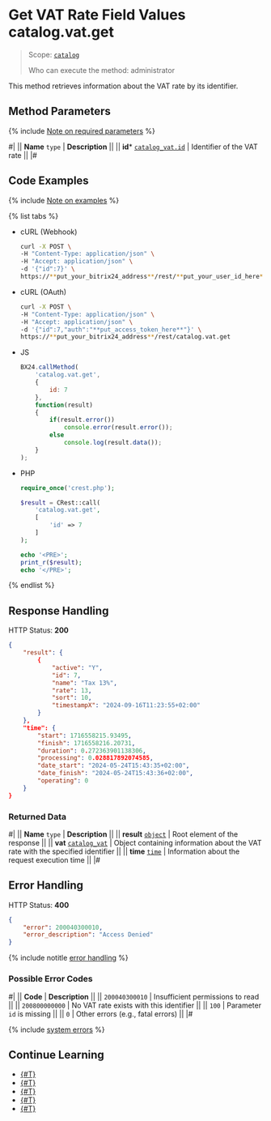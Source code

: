 # Get VAT Rate Field Values catalog.vat.get

> Scope: [`catalog`](../../scopes/permissions.md)
>
> Who can execute the method: administrator

This method retrieves information about the VAT rate by its identifier.

## Method Parameters

{% include [Note on required parameters](../../../_includes/required.md) %}

#|
|| **Name**
`type` | **Description** ||
|| **id***
[`catalog_vat.id`](../data-types.md#catalog_vat) | Identifier of the VAT rate ||
|#

## Code Examples

{% include [Note on examples](../../../_includes/examples.md) %}

{% list tabs %}

- cURL (Webhook)

    ```bash
    curl -X POST \
    -H "Content-Type: application/json" \
    -H "Accept: application/json" \
    -d '{"id":7}' \
    https://**put_your_bitrix24_address**/rest/**put_your_user_id_here**/**put_your_webhook_here**/catalog.vat.get
    ```

- cURL (OAuth)

    ```bash
    curl -X POST \
    -H "Content-Type: application/json" \
    -H "Accept: application/json" \
    -d '{"id":7,"auth":"**put_access_token_here**"}' \
    https://**put_your_bitrix24_address**/rest/catalog.vat.get
    ```

- JS

    ```js
    BX24.callMethod(
        'catalog.vat.get',
        {
            id: 7
        },
        function(result)
        {
            if(result.error())
                console.error(result.error());
            else
                console.log(result.data());
        }
    );
    ```

- PHP

    ```php
    require_once('crest.php');

    $result = CRest::call(
        'catalog.vat.get',
        [
            'id' => 7
        ]
    );

    echo '<PRE>';
    print_r($result);
    echo '</PRE>';
    ```

{% endlist %}

## Response Handling

HTTP Status: **200**

```json
{
    "result": {
        {
            "active": "Y",
            "id": 7,
            "name": "Tax 13%",
            "rate": 13,
            "sort": 10,
            "timestampX": "2024-09-16T11:23:55+02:00"
        }
    },
    "time": {
        "start": 1716558215.93495,
        "finish": 1716558216.20731,
        "duration": 0.272363901138306,
        "processing": 0.028817892074585,
        "date_start": "2024-05-24T15:43:35+02:00",
        "date_finish": "2024-05-24T15:43:36+02:00",
        "operating": 0
    }
}
```

### Returned Data

#|
|| **Name**
`type` | **Description** ||
|| **result**
[`object`](../../data-types.md) | Root element of the response ||
|| **vat**
[`catalog_vat`](../data-types.md#catalog_vat) | Object containing information about the VAT rate with the specified identifier
||
|| **time**
[`time`](../../data-types.md#time) | Information about the request execution time ||
|#

## Error Handling

HTTP Status: **400**

```json
{
    "error": 200040300010,
    "error_description": "Access Denied"
}
```

{% include notitle [error handling](../../../_includes/error-info.md) %}

### Possible Error Codes

#|
|| **Code** | **Description** ||
|| `200040300010` | Insufficient permissions to read
||
|| `200800000000` | No VAT rate exists with this identifier 
||
|| `100` | Parameter `id` is missing
|| 
|| `0` | Other errors (e.g., fatal errors)
|| 
|#

{% include [system errors](../../../_includes/system-errors.md) %}

## Continue Learning

- [{#T}](./catalog-vat-add.md)
- [{#T}](./catalog-vat-update.md)
- [{#T}](./catalog-vat-list.md)
- [{#T}](./catalog-vat-delete.md)
- [{#T}](./catalog-vat-get-fields.md)